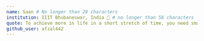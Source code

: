 ```yaml
---
name: Saan # No longer than 28 characters
institution: IIIT Bhubaneswar, India 🚩 # no longer than 58 characters
quote: To achieve more in life in a short stretch of time, you need smart work but with smart thinking. # no longer than 100 characters, avoid using quotes(") to guarantee the format remains the same.
github_user: afzal442
---
```

